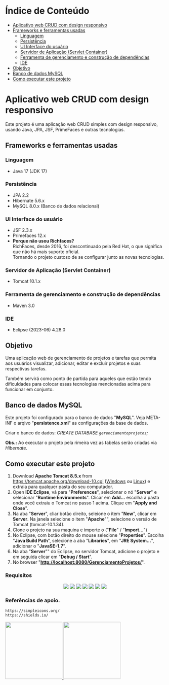 Índice de Conteúdo
==================
* [Aplicativo web CRUD com design responsivo](#aplicativo-web-crud-com-design-responsivo)
* [Frameworks e ferramentas usadas](#frameworks-e-ferramentas-usadas)
    * [Linguagem](#linguagem)
    * [Persistência](#Persistência)
    * [UI Interface do usuário](#ui-interface-do-usuário)
    * [Servidor de Aplicação (Servlet Container)](#Servidor-de-Aplicação--Servlet-Container-)
    * [Ferramenta de gerenciamento e construção de dependências](#ferramenta-de-gerenciamento-e-construcao-de-dependências)
    * [IDE](#ide)
* [Objetivo](#objetivo)
* [Banco de dados MySQL](#banco-de-dados-mysql)
* [Como executar este projeto](#como-executar-este-projeto)

# Aplicativo web CRUD com design responsivo
Este projeto é uma aplicação web CRUD simples com design responsivo, usando Java, JPA, JSF, PrimeFaces e outras tecnologias.

## Frameworks e ferramentas usadas
### Linguagem
* Java 17 (JDK 17)

### Persistência
* JPA 2.2
* Hibernate 5.6.x
* MySQL 8.0.x (Banco de dados relacional)

### UI Interface do usuário
* JSF 2.3.x
* Primefaces 12.x
* <b>Porque não usou Richfaces?</b><br/>
	RichFaces, desde 2016, foi descontinuado pela Red Hat, o que significa que não há mais suporte oficial.<br/>
	Tornando o projeto custoso de se configurar junto as novas tecnologias.

### Servidor de Aplicação (Servlet Container)
* Tomcat 10.1.x

### Ferramenta de gerenciamento e construção de dependências
* Maven 3.0

### IDE
* Eclipse (2023-06) 4.28.0

## Objetivo
Uma aplicação web de gerenciamento de projetos e tarefas que permita aos usuários visualizar, adicionar, editar e excluir projetos e suas respectivas tarefas. 

Também servirá como ponto de partida para aqueles que estão tendo dificuldades para colocar essas tecnologias mencionadas acima para funcionar em conjunto.

## Banco de dados MySQL
Este projeto foi configurado para o banco de dados "**MySQL**".
Veja META-INF o arqivo "**persistence.xml**" as configurações da base de dados.

Criar o banco de dados: 
    *CREATE DATABASE `gerenciamentoprojetos`;*
    
**Obs.:** Ao executar o projeto pela rimeira vez as tabelas serão criadas via *Hibernate*.

## Como executar este projeto
1. Download **Apache Tomcat 8.5.x** from https://tomcat.apache.org/download-10.cgi ([Windows](https://archive.apache.org/dist/tomcat/tomcat-10/v10.1.34/bin/apache-tomcat-10.1.34-windows-x64.zip) ou [Linux](https://archive.apache.org/dist/tomcat/tomcat-10/v10.1.34/bin/apache-tomcat-10.1.34.tar.gz)) e extraia para qualquer pasta do seu computador.
2. Open **IDE Eclipse**, vá para "**Preferences**", selecionar o nó "**Server**" e selecionar "**Runtime Environments**". Clicar em **Add...** escolha a pasta onde você extraiu o Tomcat no passo 1 acima. Clique em "**Apply and Close**".
3. Na aba "**Server**", cliar botão direito, seleione o item "**New**", clicar em  **Server**. Na janela selecione o item "**Apache**"", selecione o versão de Tomcat (tomcat-10.1.34).
4. Clone o projeto na sua maquina e importe o ("**File**" / "**Import...**")
5. No Eclipse, com botão direito do mouse selecione "**Properties**". Escolha "**Java Build Path**", selecione a aba "**Libraries**", em "**JRE System...**", adicionar o "**JavaSE-1.7**".
6. Na aba "**Server**"" do Eclipse, no servidor Tomcat, adicione o projeto e em seguida clicar em "**Debug / Start**".
7. No browser "**[http://localhost:8080/GerenciamentoProjetos/](http://localhost:8080/GerenciamentoProjetos/)**". 


### Requisitos

<p align="center">
	<img loading="lazy" src="https://img.shields.io/badge/Eclipse-v2023--06-blue?logo=eclipse"/>
	<img loading="lazy" src="https://img.shields.io/badge/Tomcat-v10.0.34-blue?logo=apachetomcat"/>
	<img loading="lazy" src="https://img.shields.io/badge/Java-v17-blue?logo=openjdk"/>
	<img loading="lazy" src="https://img.shields.io/badge/Git-v2.43.0-blue?logo=git"/>
	<img loading="lazy" src="https://img.shields.io/badge/Maven-v3.0.1-blue?logo=apachemaven"/>
	<img loading="lazy" src="https://img.shields.io/badge/MySQL-v8.0.1-blue?logo=mysql"/>
	<img loading="lazy" src="https://img.shields.io/badge/Primefaces-v12.0-blue?logo=primefaces"/>
</p>

### Referências de apoio.
	https://simpleicons.org/
	https://shields.io/

<div>
  <a href="https://github.com/DivinoSergio">
  <img height="180em" src="https://github-readme-stats.vercel.app/api?username=DivinoSergio&show_icons=true&theme=radical&include_all_commits=true&count_private=true"/>
  <img height="180em" src="https://github-readme-stats.vercel.app/api/top-langs/?username=DivinoSergio&layout=compact&langs_count=7&theme=radical"/>
</div>